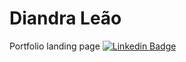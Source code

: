 # Diandra Leão

Portfolio landing page
[![Linkedin Badge](https://img.shields.io/badge/LinkedIn-0077B5?style=flat-square&logo=linkedin&logoColor=whitee&link=https://www.linkedin.com/in/diandraleao//)](https://www.linkedin.com/in/diandraleao/)
